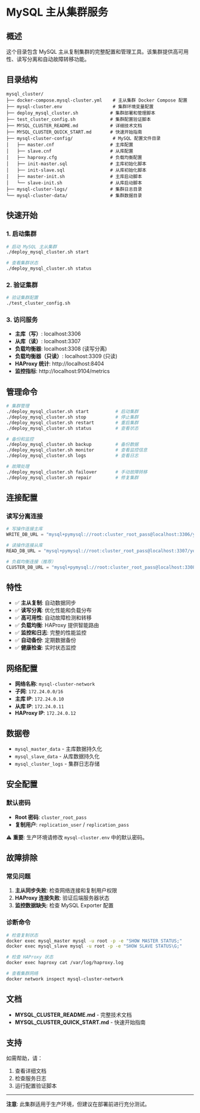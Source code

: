 # MySQL 主从集群服务

## 概述

这个目录包含 MySQL 主从复制集群的完整配置和管理工具。该集群提供高可用性、读写分离和自动故障转移功能。

## 目录结构

```
mysql_cluster/
├── docker-compose.mysql-cluster.yml    # 主从集群 Docker Compose 配置
├── mysql-cluster.env                   # 集群环境变量配置
├── deploy_mysql_cluster.sh            # 集群部署和管理脚本
├── test_cluster_config.sh             # 集群配置验证脚本
├── MYSQL_CLUSTER_README.md            # 详细技术文档
├── MYSQL_CLUSTER_QUICK_START.md       # 快速开始指南
├── mysql-cluster-config/               # MySQL 配置文件目录
│   ├── master.cnf                     # 主库配置
│   ├── slave.cnf                      # 从库配置
│   ├── haproxy.cfg                    # 负载均衡配置
│   ├── init-master.sql                # 主库初始化脚本
│   ├── init-slave.sql                 # 从库初始化脚本
│   ├── master-init.sh                 # 主库启动脚本
│   └── slave-init.sh                  # 从库启动脚本
├── mysql-cluster-logs/                # 集群日志目录
└── mysql-cluster-data/                # 集群数据目录
```

## 快速开始

### 1. 启动集群

```bash
# 启动 MySQL 主从集群
./deploy_mysql_cluster.sh start

# 查看集群状态
./deploy_mysql_cluster.sh status
```

### 2. 验证集群

```bash
# 验证集群配置
./test_cluster_config.sh
```

### 3. 访问服务

- **主库（写）**: localhost:3306
- **从库（读）**: localhost:3307  
- **负载均衡器**: localhost:3308 (读写分离)
- **负载均衡器（只读）**: localhost:3309 (只读)
- **HAProxy 统计**: http://localhost:8404
- **监控指标**: http://localhost:9104/metrics

## 管理命令

```bash
# 集群管理
./deploy_mysql_cluster.sh start          # 启动集群
./deploy_mysql_cluster.sh stop           # 停止集群
./deploy_mysql_cluster.sh restart        # 重启集群
./deploy_mysql_cluster.sh status         # 查看状态

# 备份和监控
./deploy_mysql_cluster.sh backup         # 备份数据
./deploy_mysql_cluster.sh monitor        # 查看监控信息
./deploy_mysql_cluster.sh logs           # 查看日志

# 故障处理
./deploy_mysql_cluster.sh failover       # 手动故障转移
./deploy_mysql_cluster.sh repair         # 修复集群
```

## 连接配置

### 读写分离连接
```python
# 写操作连接主库
WRITE_DB_URL = "mysql+pymysql://root:cluster_root_pass@localhost:3306/your_db"

# 读操作连接从库
READ_DB_URL = "mysql+pymysql://root:cluster_root_pass@localhost:3307/your_db"

# 负载均衡连接（推荐）
CLUSTER_DB_URL = "mysql+pymysql://root:cluster_root_pass@localhost:3308/your_db"
```

## 特性

- ✅ **主从复制**: 自动数据同步
- ✅ **读写分离**: 优化性能和负载分布  
- ✅ **高可用性**: 自动故障检测和转移
- ✅ **负载均衡**: HAProxy 提供智能路由
- ✅ **监控和日志**: 完整的性能监控
- ✅ **自动备份**: 定期数据备份
- ✅ **健康检查**: 实时状态监控

## 网络配置

- **网络名称**: `mysql-cluster-network`
- **子网**: `172.24.0.0/16`
- **主库 IP**: `172.24.0.10`
- **从库 IP**: `172.24.0.11`
- **HAProxy IP**: `172.24.0.12`

## 数据卷

- `mysql_master_data` - 主库数据持久化
- `mysql_slave_data` - 从库数据持久化
- `mysql_cluster_logs` - 集群日志存储

## 安全配置

### 默认密码
- **Root 密码**: `cluster_root_pass`
- **复制用户**: `replication_user` / `replication_pass`

⚠️ **重要**: 生产环境请修改 `mysql-cluster.env` 中的默认密码。

## 故障排除

### 常见问题
1. **主从同步失败**: 检查网络连接和复制用户权限
2. **HAProxy 连接失败**: 验证后端服务器状态
3. **监控数据缺失**: 检查 MySQL Exporter 配置

### 诊断命令
```bash
# 检查复制状态
docker exec mysql_master mysql -u root -p -e "SHOW MASTER STATUS;"
docker exec mysql_slave mysql -u root -p -e "SHOW SLAVE STATUS\G;"

# 检查 HAProxy 状态
docker exec haproxy cat /var/log/haproxy.log

# 查看集群网络
docker network inspect mysql-cluster-network
```

## 文档

- **MYSQL_CLUSTER_README.md** - 完整技术文档
- **MYSQL_CLUSTER_QUICK_START.md** - 快速开始指南

## 支持

如需帮助，请：
1. 查看详细文档
2. 检查服务日志
3. 运行配置验证脚本

---

**注意**: 此集群适用于生产环境，但建议在部署前进行充分测试。 